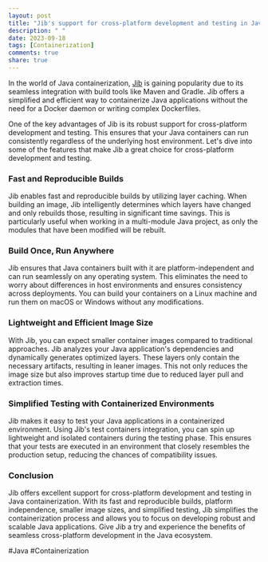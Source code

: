 ```yaml
---
layout: post
title: "Jib's support for cross-platform development and testing in Java containerization"
description: " "
date: 2023-09-18
tags: [Containerization]
comments: true
share: true
---
```


In the world of Java containerization, [Jib](https://github.com/GoogleContainerTools/jib) is gaining popularity due to its seamless integration with build tools like Maven and Gradle. Jib offers a simplified and efficient way to containerize Java applications without the need for a Docker daemon or writing complex Dockerfiles.

One of the key advantages of Jib is its robust support for cross-platform development and testing. This ensures that your Java containers can run consistently regardless of the underlying host environment. Let's dive into some of the features that make Jib a great choice for cross-platform development and testing.

### Fast and Reproducible Builds

Jib enables fast and reproducible builds by utilizing layer caching. When building an image, Jib intelligently determines which layers have changed and only rebuilds those, resulting in significant time savings. This is particularly useful when working in a multi-module Java project, as only the modules that have been modified will be rebuilt.

### Build Once, Run Anywhere

Jib ensures that Java containers built with it are platform-independent and can run seamlessly on any operating system. This eliminates the need to worry about differences in host environments and ensures consistency across deployments. You can build your containers on a Linux machine and run them on macOS or Windows without any modifications.

### Lightweight and Efficient Image Size

With Jib, you can expect smaller container images compared to traditional approaches. Jib analyzes your Java application's dependencies and dynamically generates optimized layers. These layers only contain the necessary artifacts, resulting in leaner images. This not only reduces the image size but also improves startup time due to reduced layer pull and extraction times.

### Simplified Testing with Containerized Environments

Jib makes it easy to test your Java applications in a containerized environment. Using Jib's test containers integration, you can spin up lightweight and isolated containers during the testing phase. This ensures that your tests are executed in an environment that closely resembles the production setup, reducing the chances of compatibility issues.

### Conclusion

Jib offers excellent support for cross-platform development and testing in Java containerization. With its fast and reproducible builds, platform independence, smaller image sizes, and simplified testing, Jib simplifies the containerization process and allows you to focus on developing robust and scalable Java applications. Give Jib a try and experience the benefits of seamless cross-platform development in the Java ecosystem.

\#Java #Containerization
